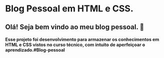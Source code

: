 # Blog Pessoal em HTML e CSS.
## Olá! Seja bem vindo ao meu blog pessoal. :wave:
#### Esse projeto foi desenvolvimento para armazenar os conhecimentos em HTML e CSS vistos no curso técnico, com intuito de aperfeiçoar o aprendizado.#Blog-pessoal
